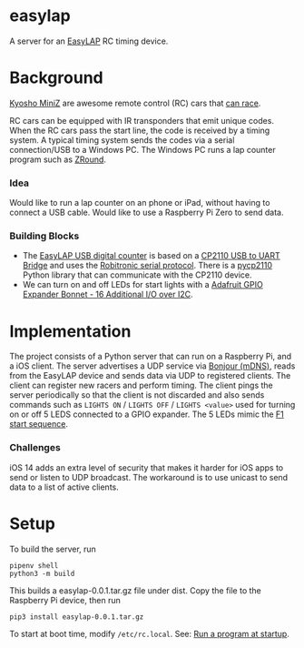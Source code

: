 easylap
=======

A server for an [EasyLAP](http://www.myezlap.com/store/index.html?language=en) RC timing device.

# Background
[Kyosho MiniZ](http://kyosho.com/mini-z-info/) are awesome remote control (RC) cars that [can race](https://www.youtube.com/watch?v=bLIlTpBr_Ls).

RC cars can be equipped with IR transponders that emit unique codes. When the RC cars pass the start line, the code is received by a timing system. A typical timing system sends the codes via a serial connection/USB to a Windows PC. The Windows PC runs a lap counter program such as [ZRound](https://www.zround.com/).

### Idea
Would like to run a lap counter on an phone or iPad, without having to connect a USB cable. Would like to use a Raspberry Pi Zero to send data.

### Building Blocks
* The [EasyLAP USB digital counter](http://www.myezlap.com/store/set-with-transponders-c-114_162_166/easylap-usb-digital-lap-counter-with-transponders-p-331.html?language=en) is based on a [CP2110 USB to UART Bridge](https://www.silabs.com/interface/usb-bridges/classic/device.cp2110-f01-gm) and uses the [Robitronic serial protocol](http://www.flipsideracing.org/projects/fslapcounter/wiki/RobitronicSerial). There is a [pycp2110](https://github.com/rginda/pycp2110) Python library that can communicate with the CP2110 device.
* We can turn on and off LEDs for start lights with a [Adafruit GPIO Expander Bonnet - 16 Additional I/O over I2C](https://www.adafruit.com/product/4132).

# Implementation
The project consists of a Python server that can run on a Raspberry Pi, and a iOS client. The server advertises a UDP service via [Bonjour (mDNS)](https://en.wikipedia.org/wiki/Multicast_DNS), reads from the EasyLAP device and sends data via UDP to registered clients. The client can register new racers and perform timing. The client pings the server periodically so that the client is not discarded and also sends commands such as `LIGHTS ON` / `LIGHTS OFF` / `LIGHTS <value>` used for turning on or off 5 LEDS connected to a GPIO expander. The 5 LEDs mimic the [F1 start sequence](http://www.formula1-dictionary.net/start_sequence.html).

### Challenges
iOS 14 adds an extra level of security that makes it harder for iOS apps to send or listen to UDP broadcast. The workaround is to use unicast to send data to a list of active clients.

# Setup

To build the server, run

```
pipenv shell
python3 -m build
```

This builds a easylap-0.0.1.tar.gz file under dist. Copy the file to the Raspberry Pi device, then run

```
pip3 install easylap-0.0.1.tar.gz
```

To start at boot time, modify `/etc/rc.local`. See: [Run a program at startup](https://www.dexterindustries.com/howto/run-a-program-on-your-raspberry-pi-at-startup/).